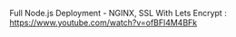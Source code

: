 Full Node.js Deployment - NGINX, SSL With Lets Encrypt : https://www.youtube.com/watch?v=ofBFl4M4BFk
